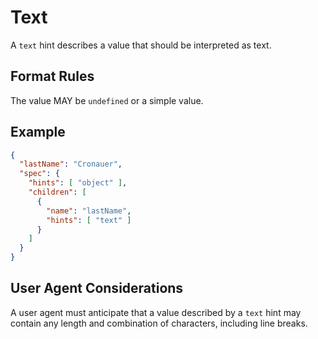 # Text

A `text` hint describes a value that should be interpreted as text.

## Format Rules

The value MAY be `undefined` or a simple value.

## Example

```json
{
  "lastName": "Cronauer",
  "spec": {
    "hints": [ "object" ],
    "children": [
      {
        "name": "lastName",
        "hints": [ "text" ]
      }
    ]
  }
}
```

## User Agent Considerations

A user agent must anticipate that a value described by a `text` hint may contain any length and combination of characters, including line breaks.
